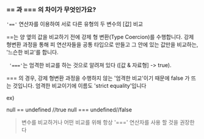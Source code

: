 ### == 과 === 의 차이가 무엇인가요?

`'=='` 연산자를 이용하여 서로 다른 유형의 두 변수의 [값] 비교

==는 양 옆의 값을 비교하기 전에 강제 형 변환(Type Coercion)를 수행합니다. 강제 형변환 과정을 통해 피 연산자들을 공통 타입으로 만들고 그 안에 있는 값만을 비교하는, '느슨한 비교'를 합니다.

` '==='`는 엄격한 비교를 하는 것으로 알려져 있다 ([값 & 자료형] -> true).

=== 의 경우, 강제 형변환 과정을 수행하지 않는 '엄격한 비교'이기 때문에 false 가 뜨는 것입니다. 엄격한 비교이기에 이름도 'strict equality'입니다

ex)

null == undefined //true
null === undefined//false

> 변수를 비교하거나 어떤 비교를 위해 항상 '===' 연산자를 사용 할 것을 권장한다
